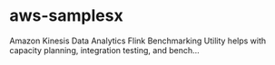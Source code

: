 # aws-samplesx
Amazon Kinesis Data Analytics Flink Benchmarking Utility helps with capacity planning, integration testing, and bench…
